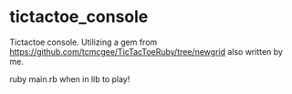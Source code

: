 tictactoe_console
=================

Tictactoe console.
Utilizing a gem from https://github.com/tcmcgee/TicTacToeRuby/tree/newgrid also written by me.

ruby main.rb when in lib to play!
